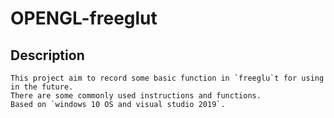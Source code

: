 # OPENGL-freeglut
## Description<br>
    This project aim to record some basic function in `freeglu`t for using in the future.
    There are some commonly used instructions and functions.
    Based on `windows 10 OS and visual studio 2019`.

